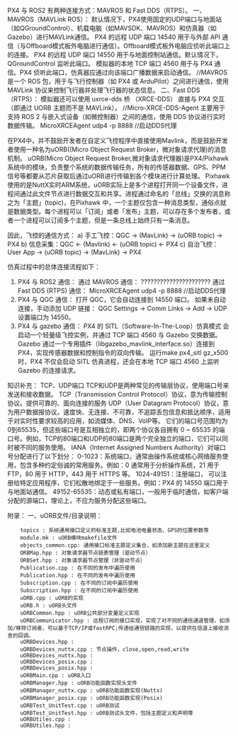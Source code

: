 PX4 与 ROS2 有两种连接方式：MAVROS 和 Fast DDS（RTPS）。
一、MAVROS（MAVLink ROS）：
    默认情况下，PX4使用固定的UDP端口与地面站（如QGroundControl）、机载电脑（如MAVSDK、MAVROS）和仿真器（如Gazebo）进行MAVLink通信。
    PX4 的远程 UDP 端口 14540 用于与外部 API 通信（与Offboard模式板外电脑进行通信）。Offboard模式板外电脑应侦听此端口上的连接。
    PX4 的远程 UDP 端口 14550 用于与地面控制站通信。默认情况下，QGroundControl 监听此端口。
    模拟器的本地 TCP 端口 4560 用于与 PX4 通信。PX4 侦听此端口，仿真器应通过向该端口广播数据来启动通信。
    //MAVROS 是一个 ROS 包，用于与飞行控制器（如 PX4 或 ArduPilot）之间进行通信，使用 MAVLink 协议来控制飞行器并处理飞行器的状态信息。
二、Fast DDS（RTPS）：
    模拟器还可以使用 uxrce-dds 桥 （XRCE-DDS） 直接与 PX4 交互（即通过 UORB 主题而不是 MAVLink）。
    //Micro-XRCE-DDS-Agent 主要用于支持 ROS 2 与嵌入式设备（如微控制器）之间的通信，使用 DDS 协议进行实时数据传输。
    MicroXRCEAgent udp4 -p 8888     //启动DDS代理



在PX4中，并不鼓励开发者在自定义飞控程序中直接使用Mavlink，而是鼓励开发者使用一种名为uORB((Micro Object Request Broker，微对象请求代理)的消息机制。
    uORB(Micro Object Request Broker,微对象请求代理器)是PX4/Pixhawk系统中的模块，负责整个系统的数据传输任务，所有的传感器数据、GPS、PPM信号等都要从芯片获取后通过uORB进行传输到各个模块进行计算处理。
    Pixhawk使用的是NuttX实时ARM系统，uORB实际上是多个进程打开同一个设备文件，进程间通过此文件节点进行数据交互和共享。进程通过命名的「总线」交换的消息称之为「主题」(topic)，在Pixhawk 中，一个主题仅包含一种消息类型，通俗点就是数据类型。每个进程可以「订阅」或者「发布」主题，可以存在多个发布者，或者一个进程可以订阅多个主题，但是一条总线上始终只有一条消息。

因此，飞控的通信方式：
    a) 手工飞控：QGC -> (MavLink) -> (uORB topic) -> PX4
    b) 信息采集：QGC <- (Mavlink) <- (uORB topic) <- PX4
    c) 自治飞控：User App -> (uORB topic) -> (MavLink) -> PX4



仿真过程中的总体连接流程如下：
1. PX4 与 ROS2 通信：
    通过 MAVROS 通信：
        ??????????????????????
    通过 Fast DDS (RTPS) 通信：
        MicroXRCEAgent udp4 -p 8888     //启动DDS代理
2. PX4 与 QGC 通信：
    打开 QGC，它会自动连接到 14550 端口。
        如果未自动连接，手动添加 UDP 链接：
        QGC Settings → Comm Links → Add → UDP
        设置端口为 14550。
3. PX4 与 gazebo 通信：
    PX4 的 SITL（Software-In-The-Loop）仿真模式 会启动一个轻量级飞控实例，并通过 TCP 端口 4560 与 Gazebo 交换数据。
    Gazebo 通过一个专用插件（libgazebo_mavlink_interface.so）连接到 PX4，实现传感器数据和控制指令的双向传输。
    运行make px4_sitl gz_x500时，PX4 不仅会启动 SITL 仿真进程，还会在本地 TCP 端口 4560 上监听 Gazebo 的连接请求。












知识补充：
TCP、UDP端口
    TCP和UDP是两种常见的传输层协议，使用端口号来发送和接收数据。
        TCP（Transmission Control Protocol）协议，意为传输控制协议。提供可靠的、面向连接的服务
        UDP（User Datagram Protocol）协议，意为用户数据报协议。速度快、无连接、不可靠，不追踪丢包信息和抵达顺序，适用于对实时性要求较高的应用，如流媒体、DNS、VoIP等。
    它们的端口号范围均为0到65535，但这些端口号是互相独立的，即两个协议各自拥有 0 ~ 65535 的端口号。例如，TCP的80端口和UDP的80端口是两个完全独立的端口，它们可以同时被不同的服务使用。
    IANA（Internet Assigned Numbers Authority）对端口号分配进行了以下划分：
        0-1023：系统端口，通常由操作系统或核心网络服务使用，包含多种约定俗诚的常用服务。例如：0 通常用于分析操作系统，21 用于 FTP，80 用于 HTTP，443 用于 HTTPS 等。
        1024-49151：注册端口， 可以注册给特定应用程序，它们松散地绑定于一些服务。例如：PX4 的 14550 端口用于与地面站通信。
        49152-65535：动态或私有端口，一般用于临时通信，如客户端分配的源端口，理论上，不应为服务分配这些端口。







附录：
一、uORB文件/目录说明：
```
    topics : 系统通用接口定义的标准主题,比如电池电量状态、GPS的位置参数等
    module.mk : uORB模块makefile文件
    objects_common.cpp: 通用接口标准主题定义集合，如添加新主题在这里定义
    ORBMap.hpp : 对象请求器节点链表管理（驱动节点）
    ORBSet.hpp : 对象请求器节点管理（非驱动节点）
    Publication.cpp : 在不同的发布中遍历使用
    Publication.hpp : 在不同的发布中遍历使用
    Subscription.cpp : 在不同的订阅中遍历使用
    Subscription.hpp : 在不同的订阅中遍历使用
    uORB.cpp : uORB的实现
    uORB.h : uORB头文件
    uORBCommon.hpp : uORB公共部分变量定义实现
    uORBCommunicator.hpp : 远程订阅的接口实现，实现了对不同的通信通道管理，如添加/移除订阅者，可以基于TCP/IP或fastRPC;传递给通信链路的实现，以提供在信道上接收消息的回调。
    uORBDevices.hpp :
    uORBDevices_nuttx.cpp : 节点操作，close,open,read,write
    uORBDevices_nuttx.hpp :
    uORBDevices_posix.cpp :
    uORBDevices_posix.hpp :
    uORBMain.cpp : uORB入口
    uORBManager.hpp : uORB功能函数实现头文件
    uORBManager_nuttx.cpp : uORB功能函数实现(Nuttx)
    uORBManager_posix.cpp : uORB功能函数实现(Posix)
    uORBTest_UnitTest.cpp : uORB测试
    uORBTest_UnitTest.hpp : uORB测试头文件，包括主题定义和声明等
    uORBUtiles.cpp :
    uORBUtiles.hpp :
```